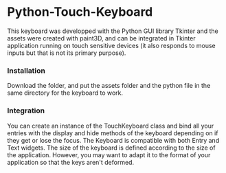 # Python-Touch-Keyboard

This keyboard was developped with the Python GUI library Tkinter and the assets were created with paint3D, and can be integrated in Tkinter application running on touch sensitive devices (it also responds to mouse inputs but that is not its primary purpose).

### Installation

Download the folder, and put the assets folder and the python file in the same directory for the keyboard to work.

### Integration 

You can create an instance of the TouchKeyboard class and bind all your entries with the display and hide methods of the keyboard depending on if they get or lose the focus.
The Keyboard is compatible with both Entry and Text widgets. The size of the keyboard is defined according to the size of the application. However, you may want to adapt it to the format of your application so that the keys aren't deformed.
